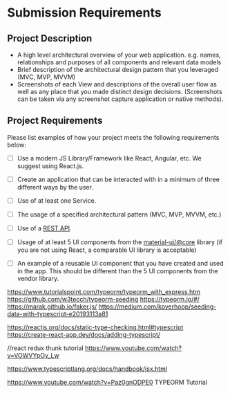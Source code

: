 # Submission Requirements
## Project Description
- A high level architectural overview of your web application. e.g. names, relationships and purposes of all components and relevant data models
- Brief description of the architectural design pattern that you leveraged (MVC, MVP, MVVM)
- Screenshots of each View and descriptions of the overall user flow as well as any place that you made distinct design decisions.  (Screenshots can be taken via any screenshot capture application or native methods).


## Project Requirements
Please list examples of how your project meets the following requirements below:
- [ ] Use a modern JS Library/Framework like React, Angular, etc. We suggest using React.js.

- [ ] Create an application that can be interacted with in a minimum of three different ways by the user.

- [ ] Use of at least one Service.

- [ ] The usage of a specified architectural pattern (MVC, MVP, MVVM,  etc.)

- [ ] Use of a [REST API](https://medium.com/@arteko/the-best-way-to-use-rest-apis-in-swift-95e10696c980).
- [ ] Usage of at least 5 UI components from the [material-ui/@core](https://material-ui.com/) library (if you are not using React, a comparable UI library is acceptable)

- [ ] An example of a reusable UI component that you have created and used in the app. This should be different than the 5 UI components from the vendor library.


https://www.tutorialspoint.com/typeorm/typeorm_with_express.htm
https://github.com/w3tecch/typeorm-seeding
https://typeorm.io/#/
https://marak.github.io/faker.js/
https://medium.com/koverhoop/seeding-data-with-typescript-e20193113a81

https://reactjs.org/docs/static-type-checking.html#typescript
https://create-react-app.dev/docs/adding-typescript/

//react redux thunk tutorial
https://www.youtube.com/watch?v=VOWVYpOy_Lw

https://www.typescriptlang.org/docs/handbook/jsx.html

https://www.youtube.com/watch?v=Paz0gnODPE0
TYPEORM Tutorial